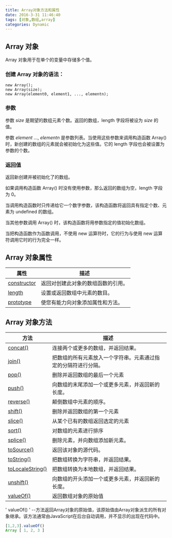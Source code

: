 ```yaml
---
title: Array对象方法和属性
date: 2016-3-31 11:46:40
tags: [对象,数组,array]
categories: Dynamic
---
```


## Array 对象
<!-- more -->
Array 对象用于在单个的变量中存储多个值。

### 创建 Array 对象的语法：

```
new Array();
new Array(size);
new Array(element0, element1, ..., elementn);

```

### 参数

参数 *size* 是期望的数组元素个数。返回的数组，length 字段将被设为 *size* 的值。

参数 *element* ..., *elementn* 是参数列表。当使用这些参数来调用构造函数 Array() 时，新创建的数组的元素就会被初始化为这些值。它的 length 字段也会被设置为参数的个数。

### 返回值

返回新创建并被初始化了的数组。

如果调用构造函数 Array() 时没有使用参数，那么返回的数组为空，length 字段为 0。

当调用构造函数时只传递给它一个数字参数，该构造函数将返回具有指定个数、元素为 undefined 的数组。

当其他参数调用 Array() 时，该构造函数将用参数指定的值初始化数组。

当把构造函数作为函数调用，不使用 new 运算符时，它的行为与使用 new 运算符调用它时的行为完全一样。

## Array 对象属性

| 属性                                       | 描述                |
| ---------------------------------------- | ----------------- |
| [constructor](http://www.w3school.com.cn/jsref/jsref_constructor_array.asp) | 返回对创建此对象的数组函数的引用。 |
| [length](http://www.w3school.com.cn/jsref/jsref_length_array.asp) | 设置或返回数组中元素的数目。    |
| [prototype](http://www.w3school.com.cn/jsref/jsref_prototype_array.asp) | 使您有能力向对象添加属性和方法。  |

## Array 对象方法

| 方法                                       | 描述                              |
| ---------------------------------------- | ------------------------------- |
| [concat()](http://www.w3school.com.cn/jsref/jsref_concat_array.asp) | 连接两个或更多的数组，并返回结果。               |
| [join()](http://www.w3school.com.cn/jsref/jsref_join.asp) | 把数组的所有元素放入一个字符串。元素通过指定的分隔符进行分隔。 |
| [pop()](http://www.w3school.com.cn/jsref/jsref_pop.asp) | 删除并返回数组的最后一个元素                  |
| [push()](http://www.w3school.com.cn/jsref/jsref_push.asp) | 向数组的末尾添加一个或更多元素，并返回新的长度。        |
| [reverse()](http://www.w3school.com.cn/jsref/jsref_reverse.asp) | 颠倒数组中元素的顺序。                     |
| [shift()](http://www.w3school.com.cn/jsref/jsref_shift.asp) | 删除并返回数组的第一个元素                   |
| [slice()](http://www.w3school.com.cn/jsref/jsref_slice_array.asp) | 从某个已有的数组返回选定的元素                 |
| [sort()](http://www.w3school.com.cn/jsref/jsref_sort.asp) | 对数组的元素进行排序                      |
| [splice()](http://www.w3school.com.cn/jsref/jsref_splice.asp) | 删除元素，并向数组添加新元素。                 |
| [toSource()](http://www.w3school.com.cn/jsref/jsref_tosource_array.asp) | 返回该对象的源代码。                      |
| [toString()](http://www.w3school.com.cn/jsref/jsref_toString_array.asp) | 把数组转换为字符串，并返回结果。                |
| [toLocaleString()](http://www.w3school.com.cn/jsref/jsref_toLocaleString_array.asp) | 把数组转换为本地数组，并返回结果。               |
| [unshift()](http://www.w3school.com.cn/jsref/jsref_unshift.asp) | 向数组的开头添加一个或更多元素，并返回新的长度。        |
| [valueOf()](http://www.w3school.com.cn/jsref/jsref_valueof_array.asp) | 返回数组对象的原始值                      |

' valueOf() ' --方法返回Array对象的原始值，该原始值由Array对象派生的所有对象继承。该方法通常由JavaScript在后台自动调用，并不显示的出现在代码中。

```javascript
[1,2,3].valueOf()
Array [ 1, 2, 3 ]
```

